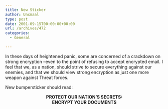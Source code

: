 ```yaml
---
title: New Sticker
author: Unxmaal
type: post
date: 2001-09-15T00:00:00+00:00
url: /archives/472
categories:
  - General

---
```

In these days of heightened panic, some are concerned of a crackdown on strong encryption &#8211;even to the point of refusing to accept encrypted email. I feel that we, as a nation, should strive to secure everything against our enemies, and that we should view strong encryption as just one more weapon against Threat forces. 

New bumpersticker should read:

<center>
  <b>PROTECT OUR NATION&#8217;S SECRETS:<BR />ENCRYPT YOUR DOCUMENTS</B>
</center>